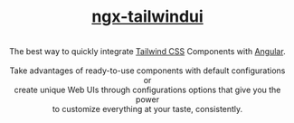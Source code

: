 <a href="https://github.com/William-Mba/ngx-tailwindui">
<div align="center">
    <h1>ngx-tailwindui</h1>
</div>
</a>

<br/>

<div align="center">
The best way to quickly integrate <a href="https://tailwindcss.com/docs/installation">Tailwind CSS</a> Components with <a href="https://angular.dev/">Angular</a>.
</div>

<br/>

<div align="center">
Take advantages of ready-to-use components with default configurations or <br/>create unique Web UIs through configurations options that give you the power <br/> to customize everything at your taste, consistently.
</div>